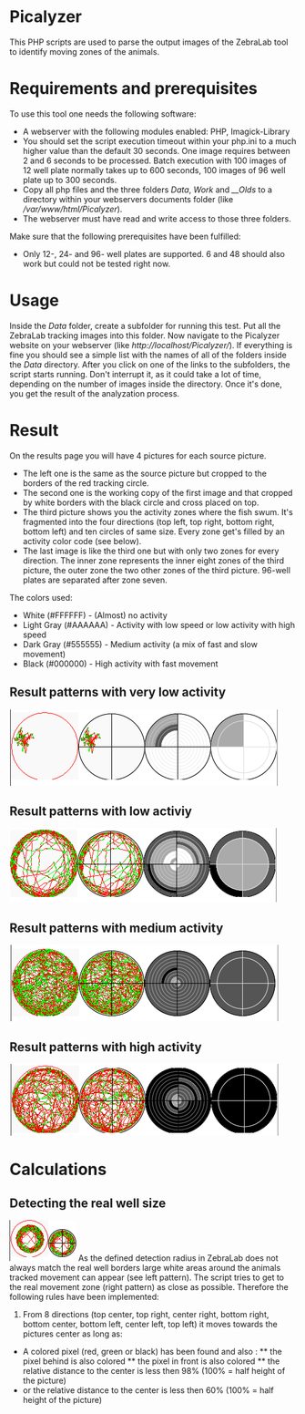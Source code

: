 # Picalyzer
This PHP scripts are used to parse the output images of the ZebraLab tool to identify moving zones of the animals.

# Requirements and prerequisites
To use  this tool one needs the following software:
* A webserver with the following modules enabled: PHP, Imagick-Library
* You should set the script execution timeout within your php.ini to a much higher value than the default 30 seconds. One image requires between 2 and 6 seconds to be processed. Batch execution with 100 images of 12 well plate normally takes up to 600 seconds, 100 images of 96 well plate up to 300 seconds.
* Copy all php files and the three folders *Data*, *Work* and *__Olds* to a directory within your webservers documents folder (like */var/www/html/Picalyzer*).
* The webserver must have read and write access to those three folders.

Make sure that the following prerequisites have been fulfilled:
* Only 12-, 24- and 96- well plates are supported. 6 and 48 should also work but could not be tested right now.

# Usage
Inside the *Data* folder, create a subfolder for running this test. Put all the ZebraLab tracking images into this folder. Now navigate to the Picalyzer website on your webserver (like *http://localhost/Picalyzer/*). If everything is fine you should see a simple list with the names of all of the folders inside the *Data* directory. After you click on one of the links to the subfolders, the script starts running. Don't interrupt it, as it could take a lot of time, depending on the number of images inside the directory.
Once it's done, you get the result of the analyzation process.

# Result
On the results page you will have 4 pictures for each source picture.
* The left one is the same as the source picture but cropped to the borders of the red tracking circle.
* The second one is the working copy of the first image and that cropped by white borders with the black circle and cross placed on top.
* The third picture shows you the activity zones where the fish swum. It's fragmented into the four directions (top left, top right, bottom right, bottom left) and ten circles of same size. Every zone get's filled by an activity color code (see below).
* The last image is like the third one but with only two zones for every direction. The inner zone represents the inner eight zones of the third picture, the outer zone the two other zones of the third picture. 96-well plates are separated after zone seven.

The colors used:
* White (#FFFFFF) - (Almost) no activity
* Light Gray (#AAAAAA) - Activity with low speed or low activity with high speed
* Dark Gray (#555555) - Medium activity (a mix of fast and slow movement)
* Black (#000000) - High activity with fast movement

## Result patterns with very low activity
![Pattern with almost no activity](https://raw.githubusercontent.com/surcoufx83/Picalyzer/master/Pictures/NoActivity.png)

## Result patterns with low activiy
![Pattern with low activity](https://raw.githubusercontent.com/surcoufx83/Picalyzer/master/Pictures/LowActivity.png)

## Result patterns with medium activity
![Pattern with medium activity](https://raw.githubusercontent.com/surcoufx83/Picalyzer/master/Pictures/MediumActivity.png)

## Result patterns with high activity
![Pattern with high activity](https://raw.githubusercontent.com/surcoufx83/Picalyzer/master/Pictures/HighActivity.png)

# Calculations

## Detecting the real well size
![Pattern with small well](https://raw.githubusercontent.com/surcoufx83/Picalyzer/master/Pictures/96wellplate.png) As the defined detection radius in ZebraLab does not always match the real well borders large white areas around the animals tracked movement can appear (see left pattern). The script tries to get to the real movement zone (right pattern) as close as possible. Therefore the following rules have been implemented:
1. From 8 directions (top center, top right, center right, bottom right, bottom center, bottom left, center left, top left) it moves towards the pictures center as long as:
* A colored pixel (red, green or black) has been found and also :
** the pixel behind is also colored
** the pixel in front is also colored
** the relative distance to the center is less then 98% (100% = half height of the picture)
* or the relative distance to the center is less then 60% (100% = half height of the picture)
